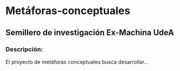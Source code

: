 # Metáforas-conceptuales

## Semillero de investigación Ex-Machina UdeA
### Descripción:

El proyecto de metáforas conceptuales busca desarrollar...
